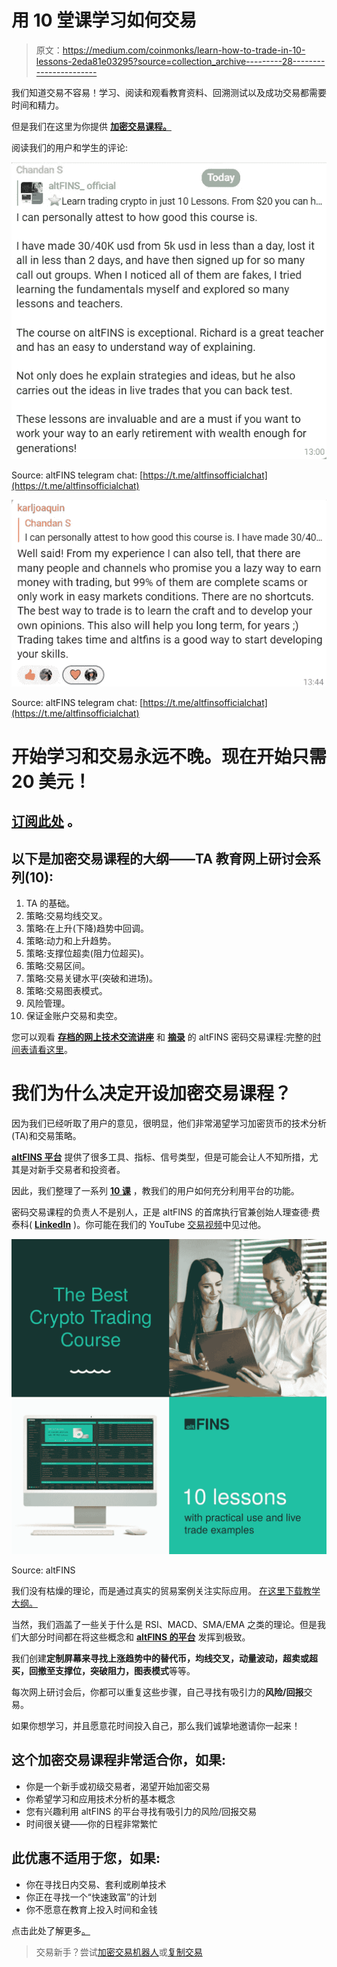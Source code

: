 # 用 10 堂课学习如何交易

> 原文：<https://medium.com/coinmonks/learn-how-to-trade-in-10-lessons-2eda81e03295?source=collection_archive---------28----------------------->

我们知道交易不容易！学习、阅读和观看教育资料、回溯测试以及成功交易都需要时间和精力。

但是我们在这里为你提供 [**加密交易课程。**](https://altfins.com/altfins-crypto-trading-course/)

阅读我们的用户和学生的评论:

![](img/3e84cb0eed9453fa904ad8e9c7f05228.png)

Source: altFINS telegram chat: [https://t.me/altfinsofficialchat](https://t.me/altfinsofficialchat)

![](img/bbe659b71f656e02aff94a03d0d776dd.png)

Source: altFINS telegram chat: [https://t.me/altfinsofficialchat](https://t.me/altfinsofficialchat)

# 开始学习和交易永远不晚。现在开始只需 20 美元！

## [**订阅此处**](https://platform.altfins.com/subscriptions) **。**

## 以下是加密交易课程的大纲——TA 教育网上研讨会系列(10):

1.  TA 的基础。
2.  策略:交易均线交叉。
3.  策略:在上升(下降)趋势中回调。
4.  策略:动力和上升趋势。
5.  策略:支撑位超卖(阻力位超买)。
6.  策略:交易区间。
7.  策略:交易关键水平(突破和进场)。
8.  策略:交易图表模式。
9.  风险管理。
10.  保证金账户交易和卖空。

您可以观看 [**存档的网上技术交流讲座**](http://platform.altfins.com/education) 和 [**摘录**](https://www.youtube.com/playlist?list=PLNlNgWHBv3Z2Oj_0wtB7qMMUJDZA0Ec-4) 的 altFINS 密码交易课程:完整的[时间表请看这里](https://platform.altfins.com/education)。

# 我们为什么决定开设加密交易课程？

因为我们已经听取了用户的意见，很明显，他们非常渴望学习加密货币的技术分析(TA)和交易策略。

[**altFINS 平台**](https://platform.altfins.com/) 提供了很多工具、指标、信号类型，但是可能会让人不知所措，尤其是对新手交易者和投资者。

因此，我们整理了一系列 [**10 课**](http://platform.altfins.com/education) ，教我们的用户如何充分利用平台的功能。

密码交易课程的负责人不是别人，正是 altFINS 的首席执行官兼创始人理查德·费泰科( [**LinkedIn**](https://www.linkedin.com/in/richard-fetyko-6765b63/) )。你可能在我们的 YouTube [交易视频](https://www.youtube.com/watch?v=GqDvAx8lUBI)中见过他。

![](img/71eae23967e8503fa78a1e658e61452f.png)

Source: altFINS

我们没有枯燥的理论，而是通过真实的贸易案例关注实际应用。 [在这里下载教学大纲。](https://altfins.com/files/altFINS-trading-education-course.pdf)

当然，我们涵盖了一些关于什么是 RSI、MACD、SMA/EMA 之类的理论。但是我们大部分时间都在将这些概念和 [**altFINS 的平台**](https://platform.altfins.com/) 发挥到极致。

我们创建**定制屏幕来寻找上涨趋势中的替代币，均线交叉，动量波动，超卖或超买，回撤至支撑位，突破阻力，图表模式**等等。

每次网上研讨会后，你都可以重复这些步骤，自己寻找有吸引力的**风险/回报**交易。

如果你想学习，并且愿意花时间投入自己，那么我们诚挚地邀请你一起来！

## 这个加密交易课程非常适合你，如果:

*   你是一个新手或初级交易者，渴望开始加密交易
*   你希望学习和应用技术分析的基本概念
*   您有兴趣利用 altFINS 的平台寻找有吸引力的风险/回报交易
*   时间很关键——你的日程非常繁忙

## 此优惠不适用于您，如果:

*   你在寻找日内交易、套利或刷单技术
*   你正在寻找一个“快速致富”的计划
*   你不愿意在教育上投入时间和金钱

点击此处了解更多[。](https://altfins.com/altfins-crypto-trading-course/)

> 交易新手？尝试[加密交易机器人](/coinmonks/crypto-trading-bot-c2ffce8acb2a)或[复制交易](/coinmonks/top-10-crypto-copy-trading-platforms-for-beginners-d0c37c7d698c)